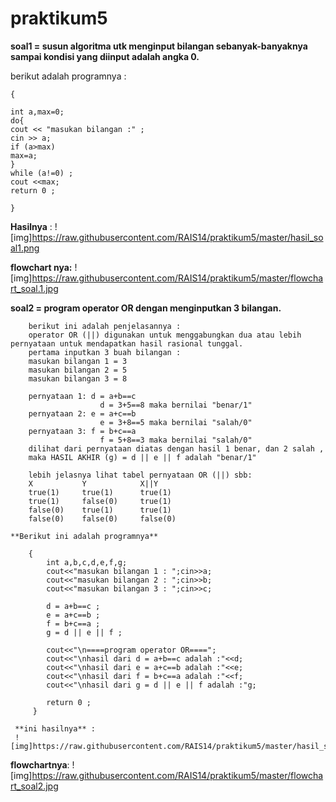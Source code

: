 # praktikum5

**soal1 = susun algoritma utk menginput bilangan sebanyak-banyaknya sampai kondisi yang diinput adalah angka 0.**

berikut adalah programnya :
````
{

int a,max=0;
do{
cout << "masukan bilangan :" ;
cin >> a;
if (a>max)
max=a;
}
while (a!=0) ;
cout <<max;
return 0 ;

}
````
**Hasilnya** :
![img]https://raw.githubusercontent.com/RAIS14/praktikum5/master/hasil_soal1.png

**flowchart nya:**
![img]https://raw.githubusercontent.com/RAIS14/praktikum5/master/flowchart_soal.1.jpg


**soal2 = program operator OR dengan menginputkan 3 bilangan.**
````
    berikut ini adalah penjelasannya :
    operator OR (||) digunakan untuk menggabungkan dua atau lebih pernyataan untuk mendapatkan hasil rasional tunggal.
    pertama inputkan 3 buah bilangan :
    masukan bilangan 1 = 3
    masukan bilangan 2 = 5
    masukan bilangan 3 = 8
    
    pernyataan 1: d = a+b==c
                    d = 3+5==8 maka bernilai "benar/1"
    pernyataan 2: e = a+c==b
                    e = 3+8==5 maka bernilai "salah/0"
    pernyataan 3: f = b+c==a
                    f = 5+8==3 maka bernilai "salah/0"
    dilihat dari pernyataan diatas dengan hasil 1 benar, dan 2 salah ,
    maka HASIL AKHIR (g) = d || e || f adalah "benar/1"
    
    lebih jelasnya lihat tabel pernyataan OR (||) sbb:
    X           Y            X||Y
    true(1)     true(1)      true(1)
    true(1)     false(0)     true(1)
    false(0)    true(1)      true(1)
    false(0)    false(0)     false(0)
````
    
    **Berikut ini adalah programnya**
````
    {
        int a,b,c,d,e,f,g;
        cout<<"masukan bilangan 1 : ";cin>>a;
        cout<<"masukan bilangan 2 : ";cin>>b;
        cout<<"masukan bilangan 3 : ";cin>>c;
        
        d = a+b==c ;
        e = a+c==b ;
        f = b+c==a ;
        g = d || e || f ;
        
        cout<<"\n====program operator OR====";
        cout<<"\nhasil dari d = a+b==c adalah :"<<d;
        cout<<"\nhasil dari e = a+c==b adalah :"<<e;
        cout<<"\nhasil dari f = b+c==a adalah :"<<f;
        cout<<"\nhasil dari g = d || e || f adalah :"g;
        
        return 0 ;
     }
````
     
     **ini hasilnya** :
     ![img]https://raw.githubusercontent.com/RAIS14/praktikum5/master/hasil_soal2.png

**flowchartnya**:
![img]https://raw.githubusercontent.com/RAIS14/praktikum5/master/flowchart_soal2.jpg
